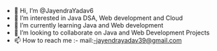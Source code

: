 - 👋 Hi, I’m @JayendraYadav6
- 👀 I’m interested in Java DSA, Web development and Cloud 
- 🌱 I’m currently learning Java and Web development
- 💞️ I’m looking to collaborate on Java and Web Development Projects
- 📫 How to reach me :- mail:-jayendrayadav39@gmail.com

<!---
JayendraYadav6/JayendraYadav6 is a ✨ special ✨ repository because its `README.md` (this file) appears on your GitHub profile.
You can click the Preview link to take a look at your changes.
--->
